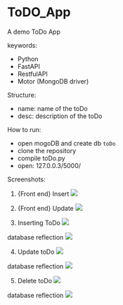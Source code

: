 # ToDO_App
A demo ToDo App

keywords:
- Python
- FastAPI
- RestfulAPI
- Motor (MongoDB driver)

Structure:
- name: name of the toDo
- desc: description of the toDo

How to run: 
- open mogoDB and create db `toDo`
- clone the repository
- compile toDo.py
- open: 127.0.0.3/5000/


Screenshots:


1. {Front end} Insert
![ ](Screenshots/front_end_insert.png)

2. {Front end} Update
![ ](Screenshots/front_end_update.png)

3. Inserting ToDo
![ ](Screenshots/insert.png)

database reflection
![ ](Screenshots/insertDB.png)

4. Update toDo
![ ](Screenshots/update.png)

database reflection
![ ](Screenshots/updateDB.png)

5. Delete toDo
![ ](Screenshots/delete.png)

database reflection
![ ](Screenshots/deleteDB.png)